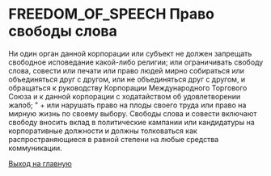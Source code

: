 # FREEDOM_OF_SPEECH Право свободы слова 
Ни один орган данной корпорации или субъект не должен запрещать свободное исповедание 
какой-либо религии; или ограничивать свободу слова, совести или печати
или право людей мирно собираться или объединяться друг с другом, или не объединяться друг с другом, и 
обращаться к руководству Корпорации Международного Торгового Союза и к данной корпорации с ходатайством об удовлетворении жалоб; " +
или нарушать право на плоды своего труда или 
право на мирную жизнь по своему выбору. 
Свободы слова и совести включают свободу вносить вклад в 
политические кампании или кандидатуры на корпоративные должности и должны толковаться как 
распространяющиеся в равной степени на любые средства коммуникации.

[Выход на главную](../documentation/documentationRus.md)